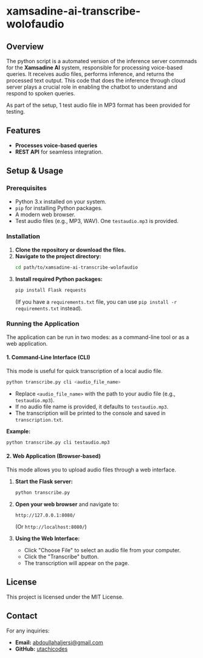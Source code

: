 # xamsadine-ai-transcribe-wolofaudio

## Overview
The python script is a automated version of the inference server commnads for the **Xamsadine AI** system, responsible for processing voice-based queries. It receives audio files, performs inference, and returns the processed text output. This code that does the inference through cloud server plays a crucial role in enabling the chatbot to understand and respond to spoken queries.

As part of the setup, 1 test audio file in MP3 format has been provided for testing.

## Features
- **Processes voice-based queries**
- **REST API** for seamless integration.

## Setup & Usage

### Prerequisites
- Python 3.x installed on your system.
- `pip` for installing Python packages.
- A modern web browser.
- Test audio files (e.g., MP3, WAV). One `testaudio.mp3` is provided.

### Installation
1. **Clone the repository or download the files.**
2. **Navigate to the project directory:**
   ```sh
   cd path/to/xamsadine-ai-transcribe-wolofaudio
   ```
3. **Install required Python packages:**
   ```sh
   pip install Flask requests
   ```
   (If you have a `requirements.txt` file, you can use `pip install -r requirements.txt` instead).

### Running the Application

The application can be run in two modes: as a command-line tool or as a web application.

#### 1. Command-Line Interface (CLI)
This mode is useful for quick transcription of a local audio file.
```sh
python transcribe.py cli <audio_file_name>
```
- Replace `<audio_file_name>` with the path to your audio file (e.g., `testaudio.mp3`).
- If no audio file name is provided, it defaults to `testaudio.mp3`.
- The transcription will be printed to the console and saved in `transcription.txt`.

**Example:**
```sh
python transcribe.py cli testaudio.mp3
```

#### 2. Web Application (Browser-based)
This mode allows you to upload audio files through a web interface.
1. **Start the Flask server:**
   ```sh
   python transcribe.py
   ```
2. **Open your web browser** and navigate to:
   ```
   http://127.0.0.1:8080/
   ```
   (Or `http://localhost:8080/`)

3. **Using the Web Interface:**
   - Click "Choose File" to select an audio file from your computer.
   - Click the "Transcribe" button.
   - The transcription will appear on the page.

## License
This project is licensed under the MIT License.

## Contact
For any inquiries:
- **Email:** abdoullahaljersi@gmail.com
- **GitHub:** [utachicodes](https://github.com/utachicodes)

